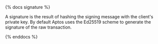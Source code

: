 {% docs signature %}

A signature is the result of hashing the signing message with the client's private key. By default Aptos uses the Ed25519 scheme to generate the signature of the raw transaction.

{% enddocs %}
